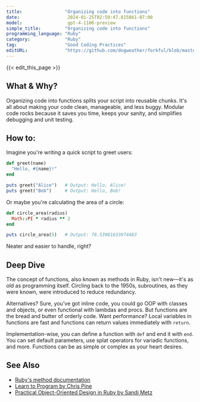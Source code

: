```yaml
---
title:                "Organizing code into functions"
date:                  2024-01-25T02:59:47.815861-07:00
model:                 gpt-4-1106-preview
simple_title:         "Organizing code into functions"
programming_language: "Ruby"
category:             "Ruby"
tag:                  "Good Coding Practices"
editURL:              "https://github.com/dogweather/forkful/blob/master/content/en/ruby/organizing-code-into-functions.md"
---
```


{{< edit_this_page >}}

## What & Why?
Organizing code into functions splits your script into reusable chunks. It's all about making your code clean, manageable, and less buggy. Modular code rocks because it saves you time, keeps your sanity, and simplifies debugging and unit testing.

## How to:
Imagine you're writing a quick script to greet users:

```Ruby
def greet(name)
  "Hello, #{name}!"
end

puts greet("Alice")   # Output: Hello, Alice!
puts greet("Bob")     # Output: Hello, Bob!
```

Or maybe you're calculating the area of a circle:

```Ruby
def circle_area(radius)
  Math::PI * radius ** 2
end

puts circle_area(5)   # Output: 78.53981633974483
```

Neater and easier to handle, right?

## Deep Dive
The concept of functions, also known as methods in Ruby, isn't new—it's as old as programming itself. Circling back to the 1950s, subroutines, as they were known, were introduced to reduce redundancy.

Alternatives? Sure, you've got inline code, you could go OOP with classes and objects, or even functional with lambdas and procs. But functions are the bread and butter of orderly code. Want performance? Local variables in functions are fast and functions can return values immediately with `return`.

Implementation-wise, you can define a function with `def` and end it with `end`. You can set default parameters, use splat operators for variadic functions, and more. Functions can be as simple or complex as your heart desires.

## See Also
- [Ruby's method documentation](https://ruby-doc.org/core-2.7.0/Method.html)
- [Learn to Program by Chris Pine](https://pine.fm/LearnToProgram/)
- [Practical Object-Oriented Design in Ruby by Sandi Metz](https://www.poodr.com/)